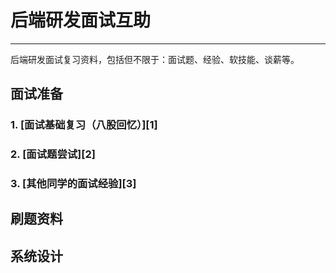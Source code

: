 # 后端研发面试互助

------

后端研发面试复习资料，包括但不限于：面试题、经验、软技能、谈薪等。

## 面试准备
### 1. [面试基础复习（八股回忆）][1]

### 2. [面试题尝试][2]
### 3. [其他同学的面试经验][3]

## 刷题资料
## 系统设计
